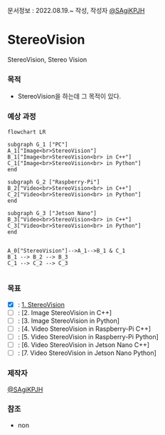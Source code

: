 문서정보 : 2022.08.19.~ 작성, 작성자 [@SAgiKPJH](https://github.com/SAgiKPJH)

# StereoVision
StereoVision, Stereo Vision

### 목적
- StereoVision을 하는데 그 목적이 있다.

### 예상 과정

```mermaid
flowchart LR

subgraph G_1 ["PC"]
A_1["Image<br>StereoVision"]
B_1["Image<br>StereoVision<br> in C++"]
C_1["Image<br>StereoVision<br> in Python"]
end

subgraph G_2 ["Raspberry-Pi"]
B_2["Video<br>StereoVision<br> in C++"]
C_2["Video<br>StereoVision<br> in Python"]
end

subgraph G_3 ["Jetson Nano"]
B_3["Video<br>StereoVision<br> in C++"]
C_3["Video<br>StereoVision<br> in Python"]
end


A_0["StereoVision"]-->A_1-->B_1 & C_1
B_1 --> B_2 --> B_3
C_1 --> C_2 --> C_3


```

### 목표
- [x] : [1. StereoVision](https://github.com/SagiK-Repository/StereoVision/tree/main/1.%20StereoVision)
- [ ] : [2. Image StereoVision in C++]
- [ ] : [3. Image StereoVision in Python]
- [ ] : [4. Video StereoVision in Raspberry-Pi C++]
- [ ] : [5. Video StereoVision in Raspberry-Pi Python]
- [ ] : [6. Video StereoVision in Jetson Nano C++]
- [ ] : [7. Video StereoVision in Jetson Nano Python]

### 제작자
[@SAgiKPJH](https://github.com/SAgiKPJH)

### 참조
- non
